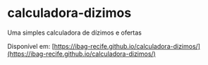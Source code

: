 # calculadora-dizimos
Uma simples calculadora de dízimos e ofertas

Disponível em: [https://ibag-recife.github.io/calculadora-dizimos/](https://ibag-recife.github.io/calculadora-dizimos/)

